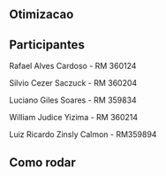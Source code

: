 ## Otimizacao

## Participantes

Rafael Alves Cardoso -
RM 360124

Silvio Cezer Saczuck -
RM 360204

Luciano Giles Soares -
RM 359834

William Judice Yizima -
RM 360214

Luiz Ricardo Zinsly Calmon -
RM359894

## Como rodar
